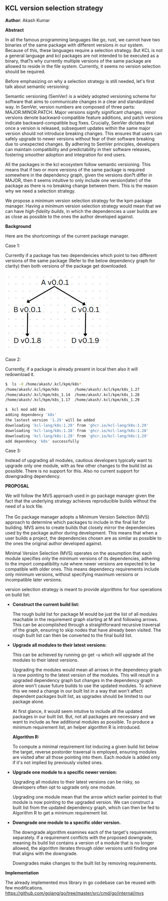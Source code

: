 <h2>KCL version selection strategy</h2>

**Author**:  Akash Kumar

**Abstract**

In all the famous programming languages like go, rust, we cannot have two binaries of the same package with different versions in our system. Because of this, these languages require a selection strategy. But KCL is not a general language and kcl packages are not intended to be executed as a binary, that?s why currently multiple versions of the same package are allowed to reside in the file system. Currently, it seems no version selection should be required.

Before emphasizing on why a selection strategy is still needed, let's first talk about semantic versioning:

Semantic versioning (SemVer) is a widely adopted versioning scheme for software that aims to communicate changes in a clear and standardized way. In SemVer, version numbers are composed of three parts: MAJOR.MINOR.PATCH. Major versions signify significant changes, minor versions denote backward-compatible feature additions, and patch versions indicate backward-compatible bug fixes. Crucially, SemVer dictates that once a version is released, subsequent updates within the same major version should not introduce breaking changes. This ensures that users can safely upgrade to newer versions without fear of their software breaking due to unexpected changes. By adhering to SemVer principles, developers can maintain compatibility and predictability in their software releases, fostering smoother adoption and integration for end users.

All the packages in the kcl ecosystem follow semantic versioning. This means that if two or more versions of the same package is required somewhere in the dependency graph, given the versions don?t differ in MAJOR, then it seems intuitive to only include one version(later) of the package as there is no breaking change between them. This is the reason why we need a selection strategy.

We propose a minimum version selection strategy for the kpm package manager. Having a minimum version selection strategy would mean that we can have *high-fidelity builds*, in which the dependencies a user builds are as close as possible to the ones the author developed against.

**Background**

Here are the shortcomings of the current package manager.

Case 1:

Currently if a package has two dependencies which point to two different versions of the same package (Refer to the below dependency graph for clarity) then both versions of the package get downloaded.

![](/docs/research/dep-graph.png)

Case 2:

Currently, if a package is already present in local then also it will redownload it.


```bash
$  ls -d /home/akash/.kcl/kpm/k8s*
/home/akash/.kcl/kpm/k8s       /home/akash/.kcl/kpm/k8s_1.27
/home/akash/.kcl/kpm/k8s_1.14  /home/akash/.kcl/kpm/k8s_1.28
/home/akash/.kcl/kpm/k8s_1.17  /home/akash/.kcl/kpm/k8s_1.29
```
```bash
$  kcl mod add k8s
adding dependency 'k8s'
the lastest version '1.29' will be added
downloading 'kcl-lang/k8s:1.29' from 'ghcr.io/kcl-lang/k8s:1.29'
downloading 'kcl-lang/k8s:1.28' from 'ghcr.io/kcl-lang/k8s:1.28'
downloading 'kcl-lang/k8s:1.29' from 'ghcr.io/kcl-lang/k8s:1.29'
add dependency 'k8s' successfully
```

Case 3:

Instead of upgrading all modules, cautious developers typically want to upgrade only one module, with as few other changes to the build list as possible. There is no support for this. Also no current support for downgrading dependency.

**PROPOSAL**

We will follow the MVS approach used in go package manager given the fact that the underlying strategy achieves reproducible builds without the need of a lock file.  \
 \
The Go package manager adopts a Minimum Version Selection (MVS) approach to determine which packages to include in the final list for building. MVS aims to create builds that closely mirror the dependencies used by the package author during development. This means that when a user builds a project, the dependencies chosen are as similar as possible to the ones the original author developed against.

Minimal Version Selection (MVS) operates on the assumption that each module specifies only the minimum versions of its dependencies, adhering to the import compatibility rule where newer versions are expected to be compatible with older ones. This means dependency requirements include only minimum versions, without specifying maximum versions or incompatible later versions.

version selection strategy is meant to provide algorithms for four operations on build list:

- **Construct the current build list:**

	The rough build list for package M would be just the list of all modules reachable in the requirement graph starting at M and following arrows. This can be accomplished through a straightforward recursive traversal of the graph, ensuring to skip nodes that have already been visited. The rough built list can then be converted to the final build list.

- **Upgrade all modules to their latest versions:**
		
	This can be achieved by running go get -u which will upgrade all the modules to their latest versions.

	Upgrading the modules would mean all arrows in the dependency graph is now pointing to the latest version of the modules. This will result in a upgraded dependency graph but changes in the dependency graph alone won't cause future builds to use the updated modules. To achieve this we need a change in our built list in a way that won't affect dependent packages built list, as upgrades should be limited to our package alone.

	At first glance, it would seem intutive to include all the updated packages in our built list. But, not all packages are necessary and we want to include as few additional modules as possible. To produce a minimum requirement list, an helper algorithm R is introduced.

	**Algorithm R:**

	To compute a minimal requirement list inducing a given build list below the target, reverse postorder traversal is employed, ensuring modules are visited after all those pointing into them. Each module is added only if it's not implied by previously visited ones.

- **Upgrade one module to a specific newer version:**

	Upgrading all modules to their latest versions can be risky, so developers often opt to upgrade only one module.

	Upgrading one module mean that the arrow which earlier pointed to that module is now pointing to the upgraded version. We can construct a built list from the updated dependency graph, which can then be fed to Algorithm R to get a minimum requirement list.

- **Downgrade one module to a specific older version.**

	The downgrade algorithm examines each of the target's requirements separately. If a requirement conflicts with the proposed downgrade, meaning its build list contains a version of a module that is no longer allowed, the algorithm iterates through older versions until finding one that aligns with the downgrade.

	Downgrades make changes to the built list by removing requirements.

**Implementation**

The already implemented mvs library in go codebase can be reused with few modifications. \
https://github.com/golang/go/tree/master/src/cmd/go/internal/mvs
